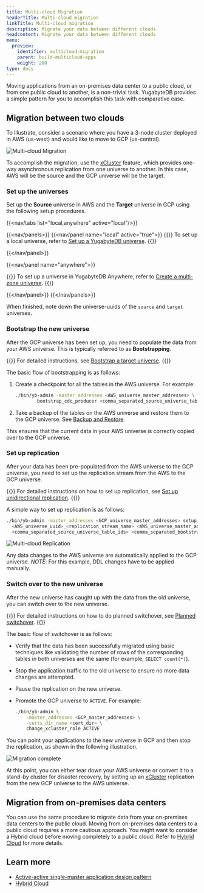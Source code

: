 ```yaml
---
title: Multi-cloud Migration
headerTitle: Multi-cloud migration
linkTitle: Multi-cloud migration
description: Migrate your data between different clouds
headcontent: Migrate your data between different clouds
menu:
  preview:
    identifier: multicloud-migration
    parent: build-multicloud-apps
    weight: 200
type: docs
---
```


Moving applications from an on-premises data center to a public cloud, or from one public cloud to another, is a non-trivial task. YugabyteDB provides a simple pattern for you to accomplish this task with comparative ease.

## Migration between two clouds

To illustrate, consider a scenario where you have a 3-node cluster deployed in AWS (us-west) and would like to move to GCP (us-central).

![Multi-cloud Migration](/images/develop/multicloud/multicloud-migration-goal.png)

To accomplish the migration, use the [xCluster](../../../architecture/docdb-replication/async-replication/) feature, which provides one-way asynchronous replication from one universe to another. In this case, AWS will be the source and the GCP universe will be the target.

### Set up the universes

Set up the **Source** universe in AWS and the **Target** universe in GCP using the following setup procedures.

<!-- begin: nav tabs -->
{{<nav/tabs list="local,anywhere" active="local"/>}}

{{<nav/panels>}}
{{<nav/panel name="local" active="true">}}
{{<note>}}
To set up a local universe, refer to <a href="../../../explore/#set-up-yugabytedb-universe">Set up a YugabyteDB universe</a>.
{{</note>}}

<!-- END: local cluster setup instructions -->
{{</nav/panel>}}
<!-- xCluster not currently supported in YBM
{{<nav/panel name="cloud">}} {{<setup/cloud>}} {{</nav/panel>}}
-->
{{<nav/panel name="anywhere">}}

{{<note>}}
To set up a universe in YugabyteDB Anywhere, refer to [Create a multi-zone universe](../../../yugabyte-platform/create-deployments/create-universe-multi-zone/).
{{</note>}}

<!-- END: YBA cluster setup instructions -->
{{</nav/panel>}}
{{</nav/panels>}}
<!-- end: nav tabs -->

When finished, note down the universe-uuids of the `source` and `target` universes.

### Bootstrap the new universe

After the GCP universe has been set up, you need to populate the data from your AWS universe. This is typically referred to as **Bootstrapping**.

{{<tip title="More Details">}}
For detailed instructions, see [Bootstrap a target universe](../../../deploy/multi-dc/async-replication/#bootstrap-a-target-universe).
{{</tip>}}

The basic flow of bootstrapping is as follows:

1. Create a checkpoint for all the tables in the AWS universe. For example:

    ```bash
    ./bin/yb-admin -master_addresses <AWS_universe_master_addresses> \
            bootstrap_cdc_producer <comma_separated_source_universe_table_ids>
    ```

1. Take a backup of the tables on the AWS universe and restore them to the GCP universe. See [Backup and Restore](../../../manage/backup-restore/).

This ensures that the current data in your AWS universe is correctly copied over to the GCP universe.

### Set up replication

After your data has been pre-populated from the AWS universe to the GCP universe, you need to set up the replication stream from the AWS to the GCP universe.

{{<tip title="More Details">}}
For detailed instructions on how to set up replication, see [Set up unidirectional replication](../../../deploy/multi-dc/async-replication/#set-up-unidirectional-replication).
{{</tip>}}

A simple way to set up replication is as follows:

```bash
./bin/yb-admin -master_addresses <GCP_universe_master_addresses> setup_universe_replication \
  <AWS_universe_uuid>_<replication_stream_name> <AWS_universe_master_addresses> \
  <comma_separated_source_universe_table_ids> <comma_separated_bootstrap_ids>
```

![Multi-cloud Replication](/images/develop/multicloud/multicloud-migration-replication.png)

Any data changes to the AWS universe are automatically applied to the GCP universe. _NOTE_: For this example, DDL changes have to be applied manually.

### Switch over to the new universe

After the new universe has caught up with the data from the old universe, you can switch over to the new universe.

{{<tip title="More Details">}}
For detailed instructions on how to do planned switchover, see [Planned switchover](../../../deploy/multi-dc/async-replication-transactional/#switchover-planned-failover).
{{</tip>}}

The basic flow of switchover is as follows:

- Verify that the data has been successfully migrated using basic techniques like validating the number of rows of the corresponding tables in both universes are the same (for example, `SELECT count(*)`).
- Stop the application traffic to the old universe to ensure no more data changes are attempted.
- Pause the replication on the new universe.
- Promote the GCP universe to `ACTIVE`. For example:

  ```bash
  ./bin/yb-admin \
      -master_addresses <GCP_master_addresses> \
      -certs_dir_name <cert_dir> \
      change_xcluster_role ACTIVE
  ```

You can point your applications to the new universe in GCP and then stop the replication, as shown in the following illustration.

![Migration complete](/images/develop/multicloud/multicloud-migration-complete.png)

At this point, you can either tear down your AWS universe or convert it to a stand-by cluster for disaster recovery, by setting up an [xCluster](../../../architecture/docdb-replication/async-replication/) replication from the new GCP universe to the AWS universe.

## Migration from on-premises data centers

You can use the same procedure to migrate data from your on-premises data centers to the public cloud. Moving from on-premises data centers to a public cloud requires a more cautious approach. You might want to consider a Hybrid cloud before moving completely to a public cloud. Refer to [Hybrid Cloud](../hybrid-cloud) for more details.

## Learn more

- [Active-active single-master application design pattern](../../../develop/build-global-apps/active-active-single-master/)
- [Hybrid Cloud](../hybrid-cloud)
